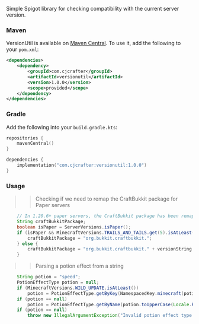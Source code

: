 Simple Spigot library for checking compatibility with the current server version.

### Maven
VersionUtil is available on [Maven Central](https://central.sonatype.com/artifact/com.cjcrafter/weaponmechanics).
To use it, add the following to your `pom.xml`:
```xml
<dependencies>
    <dependency>
        <groupId>com.cjcrafter</groupId>
        <artifactId>versionutil</artifactId>
        <version>1.0.0</version>
        <scope>provided</scope>
    </dependency>
</dependencies>
```

### Gradle
Add the following into your `build.gradle.kts`:
```kotlin
repositories {
    mavenCentral()
}

dependencies {
    implementation("com.cjcrafter:versionutil:1.0.0")
}
```

### Usage
> > Checking if we need to remap the CraftBukkit package for Paper servers
```java
    // In 1.20.6+ paper servers, the CraftBukkit package has been remapped
    String craftBukkitPackage;
    boolean isPaper = ServerVersions.isPaper();
    if (isPaper && MinecraftVersions.TRAILS_AND_TAILS.get(5).isAtLeast()) {
        craftBukkitPackage = "org.bukkit.craftbukkit.";
    } else {
        craftBukkitPackage = "org.bukkit.craftbukkit." + versionString + '.';
    }
```

> > Parsing a potion effect from a string
```java
    String potion = "speed";
    PotionEffectType potion = null;
    if (MinecraftVersions.WILD_UPDATE.isAtLeast())
        potion = PotionEffectType.getByKey(NamespacedKey.minecraft(potion.toLowerCase(Locale.ROOT)));
    if (potion == null)
        potion = PotionEffectType.getByName(potion.toUpperCase(Locale.ROOT));
    if (potion == null)
        throw new IllegalArgumentException("Invalid potion effect type: " + potion);
```